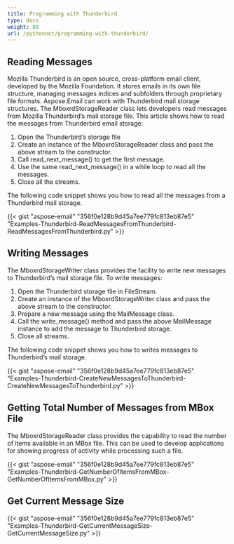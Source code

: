 ```yaml
---
title: Programming with Thunderbird
type: docs
weight: 80
url: /pythonnet/programming-with-thunderbird/
---
```



## **Reading Messages**
Mozilla Thunderbird is an open source, cross-platform email client, developed by the Mozilla Foundation. It stores emails in its own file structure, managing messages indices and subfolders through proprietary file formats. Aspose.Email can work with Thunderbird mail storage structures. The MboxrdStorageReader class lets developers read messages from Mozilla Thunderbird’s mail storage file. This article shows how to read the messages from Thunderbird email storage:

1. Open the Thunderbird’s storage file
1. Create an instance of the MboxrdStorageReader class and pass the above stream to the constructor.
1. Call read_next_message() to get the first message.
1. Use the same read_next_message() in a while loop to read all the messages.
1. Close all the streams.

The following code snippet shows you how to read all the messages from a Thunderbird mail storage.



{{< gist "aspose-email" "356f0e128b9d45a7ee779fc813eb87e5" "Examples-Thunderbird-ReadMessagesFromThunderbird-ReadMessagesFromThunderbird.py" >}}
## **Writing Messages**
The MboxrdStorageWriter class provides the facility to write new messages to Thunderbird’s mail storage file. To write messages:

1. Open the Thunderbird storage file in FileStream.
1. Create an instance of the MboxrdStorageWriter class and pass the above stream to the constructor.
1. Prepare a new message using the MailMessage class.
1. Call the write_message() method and pass the above MailMessage instance to add the message to Thunderbird storage.
1. Close all streams.

The following code snippet shows you how to writes messages to Thunderbird’s mail storage.



{{< gist "aspose-email" "356f0e128b9d45a7ee779fc813eb87e5" "Examples-Thunderbird-CreateNewMessagesToThunderbird-CreateNewMessagesToThunderbird.py" >}}
## **Getting Total Number of Messages from MBox File**
The MboxrdStorageReader class provides the capability to read the number of items available in an MBox file. This can be used to develop applications for showing progress of activity while processing such a file.



{{< gist "aspose-email" "356f0e128b9d45a7ee779fc813eb87e5" "Examples-Thunderbird-GetNumberOfItemsFromMBox-GetNumberOfItemsFromMBox.py" >}}
## **Get Current Message Size**
{{< gist "aspose-email" "356f0e128b9d45a7ee779fc813eb87e5" "Examples-Thunderbird-GetCurrentMessageSize-GetCurrentMessageSize.py" >}}
